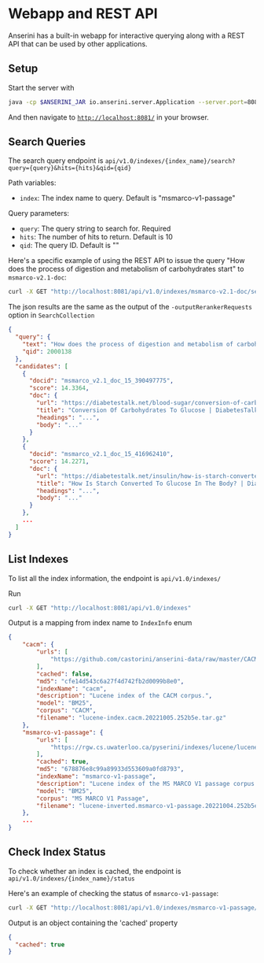 # Webapp and REST API

Anserini has a built-in webapp for interactive querying along with a REST API that can be used by other applications.

## Setup

Start the server with

```bash
java -cp $ANSERINI_JAR io.anserini.server.Application --server.port=8081
```

And then navigate to [`http://localhost:8081/`](http://localhost:8081/) in your browser.

## Search Queries

The search query endpoint is `api/v1.0/indexes/{index_name}/search?query={query}&hits={hits}&qid={qid}`

Path variables:

- `index`: The index name to query. Default is "msmarco-v1-passage"

Query parameters:

- `query`: The query string to search for. Required
- `hits`: The number of hits to return. Default is 10
- `qid`: The query ID. Default is ""

Here's a specific example of using the REST API to issue the query "How does the process of digestion and metabolism of carbohydrates start" to `msmarco-v2.1-doc`:

```bash
curl -X GET "http://localhost:8081/api/v1.0/indexes/msmarco-v2.1-doc/search?query=How%20does%20the%20process%20of%20digestion%20and%20metabolism%20of%20carbohydrates%20start" 
```

The json results are the same as the output of the `-outputRerankerRequests` option in `SearchCollection`

```json
{
  "query": {
    "text": "How does the process of digestion and metabolism of carbohydrates start",
    "qid": 2000138
  },
  "candidates": [
    {
      "docid": "msmarco_v2.1_doc_15_390497775",
      "score": 14.3364,
      "doc": {
        "url": "https://diabetestalk.net/blood-sugar/conversion-of-carbohydrates-to-glucose",
        "title": "Conversion Of Carbohydrates To Glucose | DiabetesTalk.Net",
        "headings": "...",
        "body": "..."
      }
    },
    {
      "docid": "msmarco_v2.1_doc_15_416962410",
      "score": 14.2271,
      "doc": {
        "url": "https://diabetestalk.net/insulin/how-is-starch-converted-to-glucose-in-the-body",
        "title": "How Is Starch Converted To Glucose In The Body? | DiabetesTalk.Net",
        "headings": "...",
        "body": "..."
      }
    },
    ...
  ]
}
```

## List Indexes

To list all the index information, the endpoint is `api/v1.0/indexes/`

Run

```bash
curl -X GET "http://localhost:8081/api/v1.0/indexes"
```

Output is a mapping from index name to `IndexInfo` enum

```json
{
    "cacm": {
        "urls": [
            "https://github.com/castorini/anserini-data/raw/master/CACM/lucene-index.cacm.20221005.252b5e.tar.gz"
        ],
        "cached": false,
        "md5": "cfe14d543c6a27f4d742fb2d0099b8e0",
        "indexName": "cacm",
        "description": "Lucene index of the CACM corpus.",
        "model": "BM25",
        "corpus": "CACM",
        "filename": "lucene-index.cacm.20221005.252b5e.tar.gz"
    },
    "msmarco-v1-passage": {
        "urls": [
            "https://rgw.cs.uwaterloo.ca/pyserini/indexes/lucene/lucene-inverted.msmarco-v1-passage.20221004.252b5e.tar.gz"
        ],
        "cached": true,
        "md5": "678876e8c99a89933d553609a0fd8793",
        "indexName": "msmarco-v1-passage",
        "description": "Lucene index of the MS MARCO V1 passage corpus.",
        "model": "BM25",
        "corpus": "MS MARCO V1 Passage",
        "filename": "lucene-inverted.msmarco-v1-passage.20221004.252b5e.tar.gz"
    },
    ...
}
```

## Check Index Status

To check whether an index is cached, the endpoint is `api/v1.0/indexes/{index_name}/status`

Here's an example of checking the status of `msmarco-v1-passage`:

```bash
curl -X GET "http://localhost:8081/api/v1.0/indexes/msmarco-v1-passage/status"
```

Output is an object containing the 'cached' property

```json
{
  "cached": true
}
```